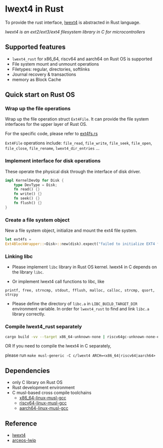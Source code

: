 # lwext4 in Rust
To provide the rust interface, [lwext4](https://github.com/gkostka/lwext4.git) is abstracted in Rust language.

_lwext4 is an ext2/ext3/ext4 filesystem library in C for microcontrollers_

## Supported features

* `lwext4_rust` for x86_64, riscv64 and aarch64 on Rust OS is supported
* File system mount and unmount operations
* Filetypes: regular, directories, softlinks
* Journal recovery & transactions
* memory as Block Cache

## Quick start on Rust OS

### Wrap up the file operations
Wrap up the file operation struct `Ext4File`.
It can provide the file system interfaces for the upper layer of Rust OS.

For the specific code, please refer to [ext4fs.rs](https://github.com/elliott10/arceos/blob/ext4-starry-x86_64/modules/axfs/src/fs/ext4fs.rs)

`Ext4File` operations include: `file_read`, `file_write`, `file_seek`, `file_open`, `file_close`, `file_rename`, `lwext4_dir_entries` ...

### Implement interface for disk operations
These operate the physical disk through the interface of disk driver.

``` rust
impl KernelDevOp for Disk {
    type DevType = Disk;
    fn read() {}
    fn write() {}
    fn seek() {}
    fn flush() {}
}
```

### Create a file system object
New a file system object, initialize and mount the ext4 file system.

``` rust
let ext4fs = 
Ext4BlockWrapper::<Disk>::new(disk).expect("failed to initialize EXT4 filesystem");
```

### Linking libc
* Please implement `libc` library in Rust OS kernel.
lwext4 in C depends on the library `libc`.

* Or implement lwext4 call functions to libc, 
like
```
printf, free, strncmp, stdout, fflush, malloc, calloc, strcmp, qsort, strcpy
```

* Please define the directory of `libc.a` in `LIBC_BUILD_TARGET_DIR` environment variable.
In order for `lwext4_rust` to find and link `libc.a` library correctly.

### Compile lwext4_rust separately

``` sh
cargo build -vv --target x86_64-unknown-none | riscv64gc-unknown-none-elf | aarch64-unknown-none-softfloat
```
OR If you need to compile the lwext4 in C separately, 

please run `make musl-generic -C c/lwext4 ARCH=<x86_64|riscv64|aarch64>`

## Dependencies
* only C library on Rust OS
* Rust development environment
* C musl-based cross compile toolchains
	- [x86_64-linux-musl-gcc](https://musl.cc/x86_64-linux-musl-cross.tgz)
	- [riscv64-linux-musl-gcc](https://musl.cc/riscv64-linux-musl-cross.tgz)
	- [aarch64-linux-musl-gcc](https://musl.cc/aarch64-linux-musl-cross.tgz)

## Reference

<!-- ![lwext4](https://cloud.githubusercontent.com/assets/8606098/11697327/68306d88-9eb9-11e5-8807-81a2887f077e.png) -->
* [lwext4](https://github.com/gkostka/lwext4.git)
* [arceos-lwip](https://github.com/Centaurus99/arceos-lwip.git)
